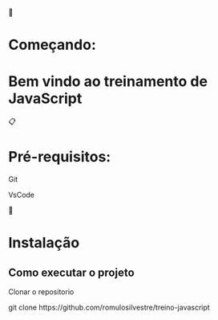🚀 <h1>Começando:</h1>

 <h1> Bem vindo ao treinamento de JavaScript</h1>

 📋 <h1>Pré-requisitos:</h1>

<p>Git</p>
<p>VsCode</p>

🔧 <h1>Instalação</h1>
>
<h2>Como executar o projeto</h2>

<p>Clonar o repositorio</p>

<p> git clone https://github.com/romulosilvestre/treino-javascript </p>

